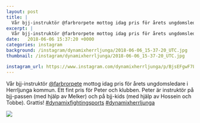 ```yaml
---
layout: post
title: |
  Vår bjj-instruktör @farbrorpete mottog idag pris för årets ungdomsledare i Herrljunga kommun
excerpt: |
  Vår bjj-instruktör @farbrorpete mottog idag pris för årets ungdomsledare i Herrljunga kommun. Ett fint pris för Peter och klubben. Peter är instruktör på bjj-passen (med hjälp av Melker) och på bjj-kids (med hjälp av Hossein och Tobbe). Grattis!  
date:   2018-06-06 15:37:20 +0000
categories: instagram
background: /instagram/dynamixherrljunga/2018-06-06_15-37-20_UTC.jpg
thumbnail: /instagram/dynamixherrljunga/2018-06-06_15-37-20_UTC.jpg

instagram_url: https://www.instagram.com/dynamixherrljunga/p/BjsEFgwF7La
---
```

Vår bjj-instruktör [@farbrorpete](https://www.instagram.com/farbrorpete/) mottog idag pris för årets ungdomsledare i Herrljunga kommun. Ett fint pris för Peter och klubben. Peter är instruktör på bjj-passen (med hjälp av Melker) och på bjj-kids (med hjälp av Hossein och Tobbe). Grattis! [#dynamixfightingsports](https://www.instagram.com/explore/tags/dynamixfightingsports/) [#dynamixherrljunga](https://www.instagram.com/explore/tags/dynamixherrljunga/)



<img src='{{ site.baseurl }}/instagram/dynamixherrljunga/2018-06-06_15-37-20_UTC.jpg' class='img-fluid' />
